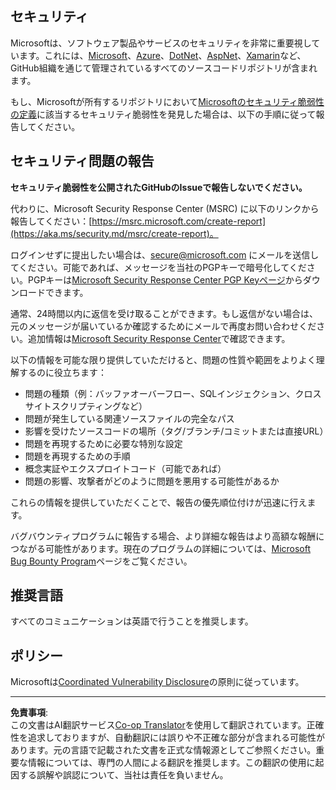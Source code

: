 <!--
CO_OP_TRANSLATOR_METADATA:
{
  "original_hash": "6219479cf6fbf12caea739ca4564ca3f",
  "translation_date": "2025-10-18T02:42:00+00:00",
  "source_file": "SECURITY.md",
  "language_code": "ja"
}
-->
## セキュリティ

Microsoftは、ソフトウェア製品やサービスのセキュリティを非常に重要視しています。これには、[Microsoft](https://github.com/Microsoft)、[Azure](https://github.com/Azure)、[DotNet](https://github.com/dotnet)、[AspNet](https://github.com/aspnet)、[Xamarin](https://github.com/xamarin)など、GitHub組織を通じて管理されているすべてのソースコードリポジトリが含まれます。

もし、Microsoftが所有するリポジトリにおいて[Microsoftのセキュリティ脆弱性の定義](https://aka.ms/security.md/definition)に該当するセキュリティ脆弱性を発見した場合は、以下の手順に従って報告してください。

## セキュリティ問題の報告

**セキュリティ脆弱性を公開されたGitHubのIssueで報告しないでください。**

代わりに、Microsoft Security Response Center (MSRC) に以下のリンクから報告してください：[https://msrc.microsoft.com/create-report](https://aka.ms/security.md/msrc/create-report)。

ログインせずに提出したい場合は、[secure@microsoft.com](mailto:secure@microsoft.com) にメールを送信してください。可能であれば、メッセージを当社のPGPキーで暗号化してください。PGPキーは[Microsoft Security Response Center PGP Keyページ](https://aka.ms/security.md/msrc/pgp)からダウンロードできます。

通常、24時間以内に返信を受け取ることができます。もし返信がない場合は、元のメッセージが届いているか確認するためにメールで再度お問い合わせください。追加情報は[Microsoft Security Response Center](https://www.microsoft.com/msrc)で確認できます。

以下の情報を可能な限り提供していただけると、問題の性質や範囲をよりよく理解するのに役立ちます：

* 問題の種類（例：バッファオーバーフロー、SQLインジェクション、クロスサイトスクリプティングなど）
* 問題が発生している関連ソースファイルの完全なパス
* 影響を受けたソースコードの場所（タグ/ブランチ/コミットまたは直接URL）
* 問題を再現するために必要な特別な設定
* 問題を再現するための手順
* 概念実証やエクスプロイトコード（可能であれば）
* 問題の影響、攻撃者がどのように問題を悪用する可能性があるか

これらの情報を提供していただくことで、報告の優先順位付けが迅速に行えます。

バグバウンティプログラムに報告する場合、より詳細な報告はより高額な報酬につながる可能性があります。現在のプログラムの詳細については、[Microsoft Bug Bounty Program](https://aka.ms/security.md/msrc/bounty)ページをご覧ください。

## 推奨言語

すべてのコミュニケーションは英語で行うことを推奨します。

## ポリシー

Microsoftは[Coordinated Vulnerability Disclosure](https://aka.ms/security.md/cvd)の原則に従っています。

---

**免責事項**:  
この文書はAI翻訳サービス[Co-op Translator](https://github.com/Azure/co-op-translator)を使用して翻訳されています。正確性を追求しておりますが、自動翻訳には誤りや不正確な部分が含まれる可能性があります。元の言語で記載された文書を正式な情報源としてご参照ください。重要な情報については、専門の人間による翻訳を推奨します。この翻訳の使用に起因する誤解や誤認について、当社は責任を負いません。